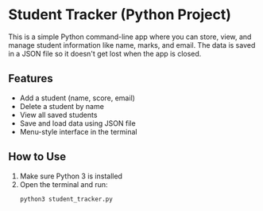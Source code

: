 # Student Tracker (Python Project)

This is a simple Python command-line app where you can store, view, and manage student information like name, marks, and email. The data is saved in a JSON file so it doesn't get lost when the app is closed.

## Features

- Add a student (name, score, email)
- Delete a student by name
- View all saved students
- Save and load data using JSON file
- Menu-style interface in the terminal

## How to Use

1. Make sure Python 3 is installed
2. Open the terminal and run:
   ```bash
   python3 student_tracker.py
